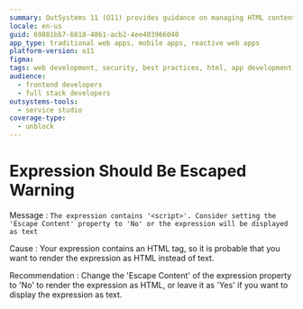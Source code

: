 ```yaml
---
summary: OutSystems 11 (O11) provides guidance on managing HTML content in expressions to ensure proper rendering or escaping.
locale: en-us
guid: 69801bb7-6818-4061-acb2-4ee403966040
app_type: traditional web apps, mobile apps, reactive web apps
platform-version: o11
figma:
tags: web development, security, best practices, html, app development
audience:
  - frontend developers
  - full stack developers
outsystems-tools:
  - service studio
coverage-type:
  - unblock
---
```


# Expression Should Be Escaped Warning

Message
:   `The expression contains '<script>'. Consider setting the 'Escape Content' property to 'No' or the expression will be displayed as text`

Cause
:   Your expression contains an HTML tag, so it is probable that you want to render the expression as HTML instead of text.

Recommendation
:   Change the 'Escape Content' of the expression property to 'No' to render the expression as HTML, or leave it as 'Yes' if you want to display the expression as text.
